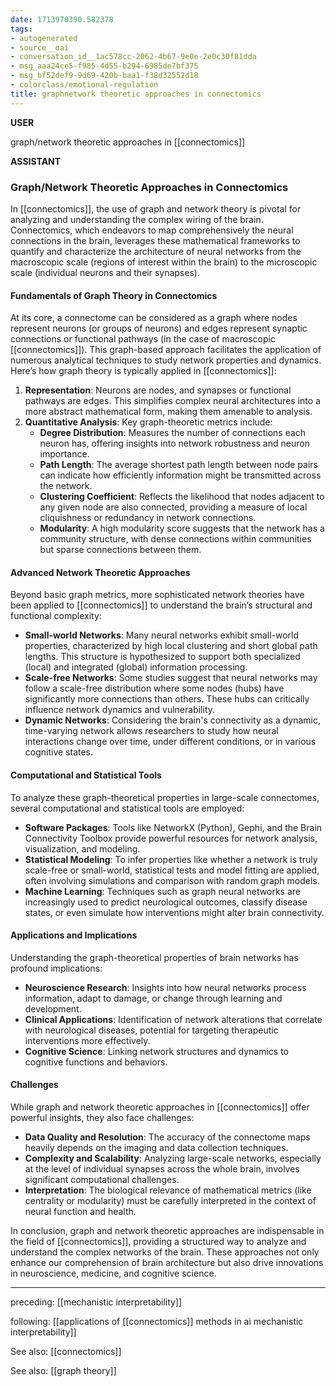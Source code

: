 ```yaml
---
date: 1713970390.582378
tags:
- autogenerated
- source__oai
- conversation_id__1ac578cc-2062-4b67-9e0e-2e0c30f81dda
- msg_aaa24ce5-f985-4d55-b294-6985de7bf375
- msg_bf52def9-9d69-420b-baa1-f38d32552d18
- colorclass/emotional-regulation
title: graphnetwork theoretic approaches in connectomics
---
```


**USER**

graph/network theoretic approaches in [[connectomics]]


**ASSISTANT**

### Graph/Network Theoretic Approaches in Connectomics

In [[connectomics]], the use of graph and network theory is pivotal for analyzing and understanding the complex wiring of the brain. Connectomics, which endeavors to map comprehensively the neural connections in the brain, leverages these mathematical frameworks to quantify and characterize the architecture of neural networks from the macroscopic scale (regions of interest within the brain) to the microscopic scale (individual neurons and their synapses).

#### Fundamentals of Graph Theory in Connectomics

At its core, a connectome can be considered as a graph where nodes represent neurons (or groups of neurons) and edges represent synaptic connections or functional pathways (in the case of macroscopic [[connectomics]]). This graph-based approach facilitates the application of numerous analytical techniques to study network properties and dynamics. Here’s how graph theory is typically applied in [[connectomics]]:

1. **Representation**: Neurons are nodes, and synapses or functional pathways are edges. This simplifies complex neural architectures into a more abstract mathematical form, making them amenable to analysis.
2. **Quantitative Analysis**: Key graph-theoretic metrics include:
   - **Degree Distribution**: Measures the number of connections each neuron has, offering insights into network robustness and neuron importance.
   - **Path Length**: The average shortest path length between node pairs can indicate how efficiently information might be transmitted across the network.
   - **Clustering Coefficient**: Reflects the likelihood that nodes adjacent to any given node are also connected, providing a measure of local cliquishness or redundancy in network connections.
   - **Modularity**: A high modularity score suggests that the network has a community structure, with dense connections within communities but sparse connections between them.

#### Advanced Network Theoretic Approaches

Beyond basic graph metrics, more sophisticated network theories have been applied to [[connectomics]] to understand the brain’s structural and functional complexity:

- **Small-world Networks**: Many neural networks exhibit small-world properties, characterized by high local clustering and short global path lengths. This structure is hypothesized to support both specialized (local) and integrated (global) information processing.
- **Scale-free Networks**: Some studies suggest that neural networks may follow a scale-free distribution where some nodes (hubs) have significantly more connections than others. These hubs can critically influence network dynamics and vulnerability.
- **Dynamic Networks**: Considering the brain's connectivity as a dynamic, time-varying network allows researchers to study how neural interactions change over time, under different conditions, or in various cognitive states.

#### Computational and Statistical Tools

To analyze these graph-theoretical properties in large-scale connectomes, several computational and statistical tools are employed:

- **Software Packages**: Tools like NetworkX (Python), Gephi, and the Brain Connectivity Toolbox provide powerful resources for network analysis, visualization, and modeling.
- **Statistical Modeling**: To infer properties like whether a network is truly scale-free or small-world, statistical tests and model fitting are applied, often involving simulations and comparison with random graph models.
- **Machine Learning**: Techniques such as graph neural networks are increasingly used to predict neurological outcomes, classify disease states, or even simulate how interventions might alter brain connectivity.

#### Applications and Implications

Understanding the graph-theoretical properties of brain networks has profound implications:

- **Neuroscience Research**: Insights into how neural networks process information, adapt to damage, or change through learning and development.
- **Clinical Applications**: Identification of network alterations that correlate with neurological diseases, potential for targeting therapeutic interventions more effectively.
- **Cognitive Science**: Linking network structures and dynamics to cognitive functions and behaviors.

#### Challenges

While graph and network theoretic approaches in [[connectomics]] offer powerful insights, they also face challenges:

- **Data Quality and Resolution**: The accuracy of the connectome maps heavily depends on the imaging and data collection techniques.
- **Complexity and Scalability**: Analyzing large-scale networks, especially at the level of individual synapses across the whole brain, involves significant computational challenges.
- **Interpretation**: The biological relevance of mathematical metrics (like centrality or modularity) must be carefully interpreted in the context of neural function and health.

In conclusion, graph and network theoretic approaches are indispensable in the field of [[connectomics]], providing a structured way to analyze and understand the complex networks of the brain. These approaches not only enhance our comprehension of brain architecture but also drive innovations in neuroscience, medicine, and cognitive science.


---

preceding: [[mechanistic interpretability]]  


following: [[applications of [[connectomics]] methods in ai mechanistic interpretability]]

See also: [[connectomics]]


See also: [[graph theory]]